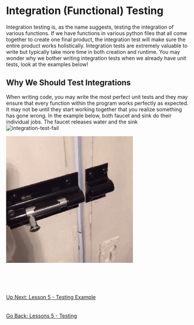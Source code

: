 # Integration (Functional) Testing
Integration testing is, as the name suggests, testing the integration of various functions. If we have functions in various
python files that all come together to create one final product, the integration test will make sure the entire product
works holistically. Integration tests are extremely valuable to write but typically take more time in both creation and
runtime. You may wonder why we bother writing integration tests when we already have unit tests, look at the examples
below!

## Why We Should Test Integrations
When writing code, you may write the most perfect unit tests and they may ensure that every function within the program
works perfectly as expected. It may not be until they start working together that you realize something has gone wrong.
In the example below, both faucet and sink do their individual jobs. The faucet releases water and the sink 
![integration-test-fail](../assets/lesson5-unit-test-integration-test-fail.gif)




![integration-test-fail](../assets/lesson5-unit-test-integration-test-fail-2.gif) 

\
\
\
\
[Up Next: Lesson 5 - Testing Example](testing-example/README.md)
\
\
\
[Go Back: Lessons 5 - Testing](README.md)